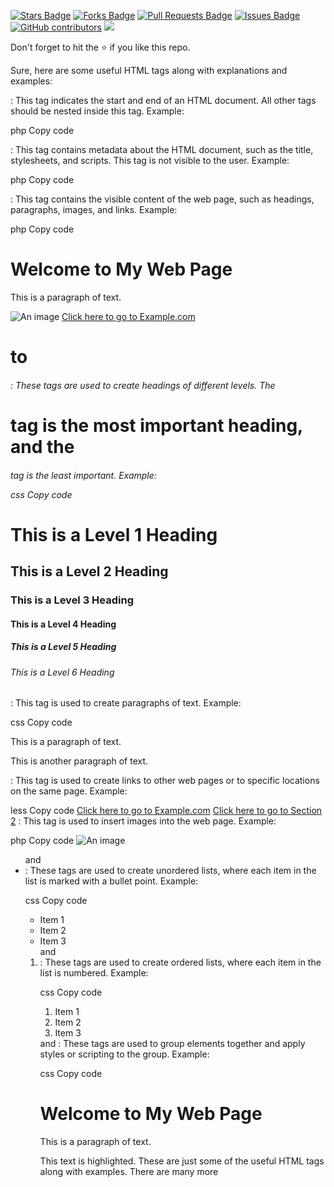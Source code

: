 <a href="https://github.com/drshahizan/learn-php/stargazers"><img src="https://img.shields.io/github/stars/drshahizan/learn-php" alt="Stars Badge"/></a>
<a href="https://github.com/drshahizan/learn-php/network/members"><img src="https://img.shields.io/github/forks/drshahizan/learn-php" alt="Forks Badge"/></a>
<a href="https://github.com/drshahizan/learn-php/pulls"><img src="https://img.shields.io/github/issues-pr/drshahizan/learn-php" alt="Pull Requests Badge"/></a>
<a href="https://github.com/drshahizan/learn-php/issues"><img src="https://img.shields.io/github/issues/drshahizan/learn-php" alt="Issues Badge"/></a>
<a href="https://github.com/drshahizan/learn-php/graphs/contributors"><img alt="GitHub contributors" src="https://img.shields.io/github/contributors/drshahizan/learn-php?color=2b9348"></a>
![](https://visitor-badge.glitch.me/badge?page_id=drshahizan/learn-php)

Don't forget to hit the :star: if you like this repo.

Sure, here are some useful HTML tags along with explanations and examples:

<html>: This tag indicates the start and end of an HTML document. All other tags should be nested inside this tag.
Example:

php
Copy code
<!DOCTYPE html>
<html>
  <head>
    <title>My Web Page</title>
  </head>
  <body>
    <!-- content goes here -->
  </body>
</html>
<head>: This tag contains metadata about the HTML document, such as the title, stylesheets, and scripts. This tag is not visible to the user.
Example:

php
Copy code
<head>
  <title>My Web Page</title>
  <link rel="stylesheet" href="styles.css">
  <script src="script.js"></script>
</head>
<body>: This tag contains the visible content of the web page, such as headings, paragraphs, images, and links.
Example:

php
Copy code
<body>
  <h1>Welcome to My Web Page</h1>
  <p>This is a paragraph of text.</p>
  <img src="image.jpg" alt="An image">
  <a href="https://example.com">Click here to go to Example.com</a>
</body>
<h1> to <h6>: These tags are used to create headings of different levels. The <h1> tag is the most important heading, and the <h6> tag is the least important.
Example:

css
Copy code
<h1>This is a Level 1 Heading</h1>
<h2>This is a Level 2 Heading</h2>
<h3>This is a Level 3 Heading</h3>
<h4>This is a Level 4 Heading</h4>
<h5>This is a Level 5 Heading</h5>
<h6>This is a Level 6 Heading</h6>
<p>: This tag is used to create paragraphs of text.
Example:

css
Copy code
<p>This is a paragraph of text.</p>
<p>This is another paragraph of text.</p>
<a>: This tag is used to create links to other web pages or to specific locations on the same page.
Example:

less
Copy code
<a href="https://example.com">Click here to go to Example.com</a>
<a href="#section2">Click here to go to Section 2</a>
<img>: This tag is used to insert images into the web page.
Example:

php
Copy code
<img src="image.jpg" alt="An image">
<ul> and <li>: These tags are used to create unordered lists, where each item in the list is marked with a bullet point.
Example:

css
Copy code
<ul>
  <li>Item 1</li>
  <li>Item 2</li>
  <li>Item 3</li>
</ul>
<ol> and <li>: These tags are used to create ordered lists, where each item in the list is numbered.
Example:

css
Copy code
<ol>
  <li>Item 1</li>
  <li>Item 2</li>
  <li>Item 3</li>
</ol>
<div> and <span>: These tags are used to group elements together and apply styles or scripting to the group.
Example:

css
Copy code
<div class="container">
  <h1>Welcome to My Web Page</h1>
  <p>This is a paragraph of text.</p>
</div>
<span class="highlight">This text is highlighted.</span>
These are just some of the useful HTML tags along with examples. There are many more
